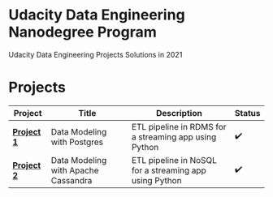 # Udacity Data Engineering Nanodegree Program

Udacity Data Engineering Projects Solutions in 2021

# Projects

Project | Title | Description | Status
------------ | ------------- | ------------- | -------------
**[Project 1](Project%201%20-%20Data%20Modeling%20with%20Postgres)** | Data Modeling with Postgres | ETL pipeline in RDMS for a streaming app using Python | :heavy_check_mark:
**[Project 2](Project%202%20-%20Data%20Modeling%20with%20Apache%20Cassandra)** | Data Modeling with Apache Cassandra | ETL pipeline in NoSQL for a streaming app using Python | :heavy_check_mark:
